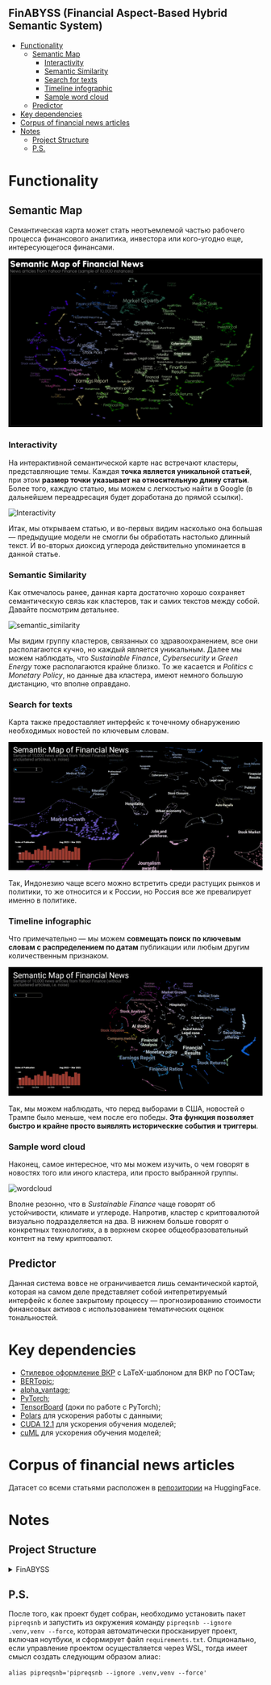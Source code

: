 FinABYSS (Financial Aspect-Based Hybrid Semantic System)
---
- [Functionality](#functionality)
  - [Semantic Map](#semantic-map)
    - [Interactivity](#interactivity)
    - [Semantic Similarity](#semantic-similarity)
    - [Search for texts](#search-for-texts)
    - [Timeline infographic](#timeline-infographic)
    - [Sample word cloud](#sample-word-cloud)
  - [Predictor](#predictor)
- [Key dependencies](#key-dependencies)
- [Corpus of financial news articles](#corpus-of-financial-news-articles)
- [Notes](#notes)
  - [Project Structure](#project-structure)
  - [P.S.](#ps)

# Functionality
## Semantic Map
Семантическая карта может стать неотъемлемой частью рабочего процесса финансового аналитика, инвестора или кого-угодно еще, интересующегося финансами.

![semantic_map](docs/semantic_map.png)
### Interactivity
На интерактивной семантической карте нас встречают кластеры, представляющие темы. Каждая **точка является уникальной статьей**, при этом **размер точки указывает на относительную длину статьи**. Более того, каждую статью, мы можем с легкостью найти в Google (в дальнейшем переадресация будет доработана до прямой ссылки).

![Interactivity](docs/redirect.gif)

Итак, мы открываем статью, и во-первых видим насколько она большая — предыдущие модели не смогли бы обработать настолько длинный текст. И во-вторых диоксид углерода действительно упоминается в данной статье.

### Semantic Similarity
Как отмечалось ранее, данная карта достаточно хорошо сохраняет семантическую связь как кластеров, так и самих текстов между собой. Давайте посмотрим детальнее.

![semantic_similarity](docs/semantic_similarity.gif)

Мы видим группу кластеров, связанных со здравоохранением, все они располагаются кучно, но каждый является уникальным. Далее мы можем наблюдать, что *Sustainable Finance*, *Cybersecurity* и *Green Energy* тоже располагаются крайне близко. То же касается и *Politics* с *Monetary Policy*, но данные два кластера, имеют немного большую дистанцию, что вполне оправдано.

### Search for texts
Карта также предоставляет интерфейс к точечному обнаружению необходимых новостей по ключевым словам.

![search](docs/geopolitics.gif)

Так, Индонезию чаще всего можно встретить среди растущих рынков и политики, то же относится и к России, но Россия все же превалирует именно в политике.

### Timeline infographic
Что примечательно — мы можем **совмещать поиск по ключевым словам с распределением по датам** публикации или любым другим количественным признаком.

![timeline_infographic](docs/trump_by_dates.gif)

Так, мы можем наблюдать, что перед выборами в США, новостей о Трампе было меньше, чем после его победы. **Эта функция позволяет быстро и крайне просто выявлять исторические события и триггеры**.

### Sample word cloud
Наконец, самое интересное, что мы можем изучить, о чем говорят в новостях того или иного кластера, или просто выбранной группы.

![wordcloud](docs/lasso.gif)

Вполне резонно, что в *Sustainable Finance* чаще говорят об устойчивости, климате и углероде. Напротив, кластер с криптовалютой визуально подразделяется на два. В нижнем больше говорят о конкретных технологиях, а в верхнем скорее общеобразовательный контент на тему криптовалют.

## Predictor
Данная система вовсе не ограничивается лишь семантической картой, которая на самом деле представляет собой интепретируемый интерфейс к более закрытому процессу — прогнозированию стоимости финансовых активов с использованием тематических оценок тональностей.

# Key dependencies
- [Стилевое оформление ВКР](https://github.com/itonik/spbu_diploma/tree/master) с LaTeX-шаблоном для ВКР по ГОСТам;
- [BERTopic](https://github.com/MaartenGr/BERTopic);
- [alpha_vantage](https://github.com/RomelTorres/alpha_vantage);
- [PyTorch](https://github.com/pytorch/pytorch);
- [TensorBoard](https://pytorch.org/tutorials/recipes/recipes/tensorboard_with_pytorch.html) (доки по работе с PyTorch);
- [Polars](https://docs.pola.rs/) для ускорения работы с данными;
- [CUDA 12.1](https://developer.nvidia.com/cuda-toolkit) для ускорения обучения моделей;
- [cuML](https://docs.rapids.ai/api/cuml/stable/) для ускорения обучения моделей;

# Corpus of financial news articles
Датасет со всеми статьями расположен в [репозитории](https://huggingface.co/datasets/denisalpino/YahooFinanceNewsRaw) на HuggingFace.

# Notes
## Project Structure
<details>
<summary>
FinABYSS
</summary>

```bash
├── README.md
├── data
│   ├── preprocessed
│   │   └── articles.parquet
│   └── raw
│       ├── articles.parquet
│       ├── news_urls.parquet
│       └── ohlcv.parquet
├── docs
│   ├── geopolitics.gif
│   ├── lasso.gif
│   ├── redirect.gif
│   ├── semantic_map.png
│   ├── semantic_similarity.gif
│   └── trump_by_dates.gif
├── notebooks
│   ├── aspects
│   │   ├── aspects.ipynb
│   │   ├── data
│   │   │   ├── data.csv
│   │   │   └── embeddings.npy
│   │   ├── hpo.ipynb
│   │   ├── img
│   │   │   ├── docs_and_topics.png
│   │   │   └── intertopic_distance_map.png
│   │   └── models
│   │       ├── v1
│   │       │   ├── aspect.pickle
│   │       │   └── hpo.csv
│   │       ├── v2
│   │       │   ├── hdbscan.pkl
│   │       │   └── umap.pkl
│   │       ├── v3
│   │       │   ├── hdbscan.pkl
│   │       │   └── umap.pkl
│   │       ├── v4
│   │       │   ├── hdbscan.pkl
│   │       │   ├── hp_importance.jpg
│   │       │   ├── hpo.jpg
│   │       │   └── umap.pkl
│   │       └── v5
│   │           ├── README.md
│   │           ├── hdbscan.pkl
│   │           └── umap.pkl
│   ├── data_collecting
│   │   ├── ohlcv.ipynb
│   │   └── yahoo_articles.ipynb
│   └── data_preprocessing
│       ├── articles_preprocessing.ipynb
│       ├── articles_vizualization.ipynb
│       ├── feature_extraction.ipynb
│       └── img
│           ├── dark
│           │   ├── articles_dist_by_dates.png
│           │   ├── articles_dist_by_dates_nvidia.png
│           │   ├── articles_dist_by_dates_tail.png
│           │   ├── top30_sources.png
│           │   ├── top30_tickers.png
│           │   └── wordcloud.png
│           └── light
│               ├── articles_dist_by_dates.png
│               ├── articles_dist_by_dates_nvidia.png
│               ├── articles_dist_by_dates_tail.png
│               ├── top30_sources.png
│               ├── top30_tickers.png
│               └── wordcloud.png
├── paper
│   ├── bibliography.bib
│   ├── img
│   │   ├── articles_dist_by_dates.png
│   │   ├── articles_dist_by_dates_tail.png
│   │   ├── datamap.png
│   │   ├── top30_sources.png
│   │   ├── top30_tickers.png
│   │   └── wordcloud.png
│   ├── main.pdf
│   ├── main.tex
│   ├── preamble.tex
│   ├── struct
│   │   ├── 00_title.tex
│   │   ├── 01_statement.tex
│   │   ├── 02_introduction.tex
│   │   ├── 03_conclusion.tex
│   │   ├── 10_theoretical_part
│   │   │   ├── 10_theoretical_part.tex
│   │   │   ├── 11_ ai_in_finance.tex
│   │   │   ├── 12_ml_algos.tex
│   │   │   ├── 13_deep_neural_networks.tex
│   │   │   └── 14_evaluation.tex
│   │   ├── 20_practical_part
│   │   │   ├── 20_practical_part.tex
│   │   │   ├── 21_limitations.tex
│   │   │   ├── 22_data_governance.tex
│   │   │   ├── 23_domain_adaptation.tex
│   │   │   └── 24_clustering_task.tex
│   │   └── 30_results_part
│   │       ├── 30_results_part.tex
│   │       ├── 31_benchmarks.tex
│   │       ├── 32_aspect_based_representation.tex
│   │       ├── 33_invented_architecture.tex
│   │       └── 34_semantic_deduplication_solution.tex
│   └── tab
│       ├── flue.tex
│       └── glue.tex
├── parsers
│   └── yahoo_parser.py
├── requirements.txt
├── semmap.html
└── utils
    ├── api_key_manager.py
    ├── custom_tqdm.py
    ├── metrics.py
    ├── proxy_manager.py
    └── vizualization.py
```
</details>

## P.S.
После того, как проект будет собран, необходимо установить пакет `pipreqsnb` и запустить из окружения команду `pipreqsnb --ignore .venv,venv --force`, которая автоматически просканирует проект, включая ноутбуки, и сформирует файл `requirements.txt`.
Опционально, если управление проектом осуществляется через WSL, тогда имеет смысл создать следующим образом алиас:

```alias pipreqsnb='pipreqsnb --ignore .venv,venv --force'```

[def]: #finabyss-financial-aspect-based-hybrid-semantic-system